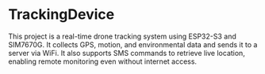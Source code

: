 # TrackingDevice
This project is a real-time drone tracking system using ESP32-S3 and SIM7670G. It collects GPS, motion, and environmental data and sends it to a server via WiFi. It also supports SMS commands to retrieve live location, enabling remote monitoring even without internet access.
